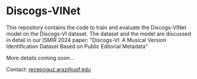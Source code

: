 # Discogs-VINet

This repository contains the code to train and evaluate the Discogs-VINet model on the Discogs-VI dataset. The dataset and the model are discussed in detail in our ISMIR 2024 paper: "Discogs-VI: A Musical Version Identification Dataset Based on Public Editorial Metadata"

More details coming soon...

Contact: recepoguz.araz@upf.edu
